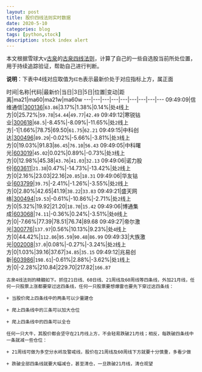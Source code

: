 ```yaml
---
layout: post
title: 股价四线法则实时数据
date: 2020-5-10
categories: blog
tags: [python,stock]
description: stock index alert
---
```



本文根据雪球大v[古泉](https://xueqiu.com/u/7148646888)的[古泉四线法则](https://xueqiu.com/7148646888/130498192)，计算了自己的一些自选股当前所处位置，用于持续追踪验证，帮助自己进行判断。

**说明**：下表中4线对应取值为`红色`表示最新价处于对应指标上方，属正面

时间|名称|代码|最新价|当日|3日|5日|位置|变动|距离|ma21|ma60|ma21w|ma60w
---|---|---|---|---|---|---|---|---
09:49:09|信维通信|[300136](https://xueqiu.com/S/SZ300136)|`63.86`|3.17%|1.38%|0.14%|处`4`线上方|0|25.72%|`59.78`|`54.44`|`49.77`|`42.49`
09:49:12|寒锐钴业|[300618](https://xueqiu.com/S/SZ300618)|`68.5`|-8.45%|-8.09%|-11.65%|处`2`线上方|-1|1.66%|78.75|69.50|`61.75`|`62.21`
09:49:15|中科创达|[300496](https://xueqiu.com/S/SZ300496)|`89.29`|-0.02%|-5.66%|-3.81%|处`3`线上方|0|19.03%|91.83|`86.45`|`76.10`|`56.43`
09:49:05|中科曙光|[603019](https://xueqiu.com/S/SH603019)|`45.02`|0.02%|0.89%|-0.73%|处`3`线上方|0|12.98%|45.38|`43.76`|`41.03`|`32.13`
09:49:06|诺力股份|[603611](https://xueqiu.com/S/SH603611)|`21.38`|0.47%|-14.73%|-13.42%|处`2`线上方|0|2.16%|23.03|22.16|`20.85`|`18.31`
09:49:06|华友钴业|[603799](https://xueqiu.com/S/SH603799)|`39.75`|-2.41%|-1.26%|-3.55%|处`2`线上方|0|2.80%|42.65|41.19|`38.22`|`33.83`
09:49:21|盛天网络|[300494](https://xueqiu.com/S/SZ300494)|`19.53`|-0.61%|-10.86%|-2.71%|处`2`线上方|0|5.32%|19.92|21.20|`18.70`|`15.42`
09:49:06|博通集成|[603068](https://xueqiu.com/S/SH603068)|`74.11`|-0.36%|0.24%|-3.51%|处`0`线上方|0|-7.66%|77.39|78.51|76.74|89.68
09:49:27|帝尔激光|[300776](https://xueqiu.com/S/SZ300776)|`137.97`|0.56%|10.13%|9.23%|处`4`线上方|0|44.42%|`112.86`|`95.59`|`90.48`|`86.99`
09:49:33|大族激光|[002008](https://xueqiu.com/S/SZ002008)|`37.0`|0.08%|-0.27%|-3.24%|处`2`线上方|0|1.03%|39.16|37.67|`34.85`|`35.15`
09:49:12|兆易创新|[603986](https://xueqiu.com/S/SH603986)|`198.61`|-0.61%|2.88%|-3.62%|处`1`线上方|0|-2.28%|210.84|229.70|217.82|`166.87`

```
古泉4线法则的精髓如下。抓住21日线、60日线、21周线及60周线等四条线，外加21月线，任何一只股票上涨都要穿过这四条线，任何一只股票要想爆雷也要先下穿过这四条线：

+ 当股价爬上四条线中的两条可以少量建仓

+ 爬上四条线中的三条可以加大仓位

+ 爬上四条线中的四条可以全仓

任何一只大牛，其股价都会坚守在21月线上方，不会轻易跌破21月线；相反，每跌破四条线中一条就减一些仓位：

+ 21周线可做为多空分水岭及警戒线，股价在21周线及60周线下方就要十分慎重，多看少做

+ 跌破全部四条线就要大幅减仓，甚至清仓，一旦跌破21月线，清仓观望
```